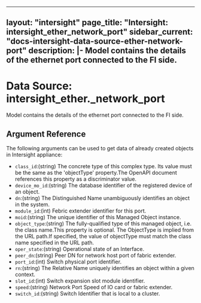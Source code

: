 
---
layout: "intersight"
page_title: "Intersight: intersight_ether_network_port"
sidebar_current: "docs-intersight-data-source-ether-network-port"
description: |-
Model contains the details of the ethernet port connected to the FI side.
---

# Data Source: intersight_ether._network_port
Model contains the details of the ethernet port connected to the FI side.
## Argument Reference
The following arguments can be used to get data of already created objects in Intersight appliance:
* `class_id`:(string) The concrete type of this complex type. Its value must be the same as the 'objectType' property.The OpenAPI document references this property as a discriminator value. 
* `device_mo_id`:(string) The database identifier of the registered device of an object. 
* `dn`:(string) The Distinguished Name unambiguously identifies an object in the system. 
* `module_id`:(int) Febric extender identifier for this port. 
* `moid`:(string) The unique identifier of this Managed Object instance. 
* `object_type`:(string) The fully-qualified type of this managed object, i.e. the class name.This property is optional. The ObjectType is implied from the URL path.If specified, the value of objectType must match the class name specified in the URL path. 
* `oper_state`:(string) Operational state of an Interface. 
* `peer_dn`:(string) Peer DN for network host port of fabric extender. 
* `port_id`:(int) Switch physical port identifier. 
* `rn`:(string) The Relative Name uniquely identifies an object within a given context. 
* `slot_id`:(int) Switch expansion slot module identifier. 
* `speed`:(string) Network Port Speed of IO card or fabric extender. 
* `switch_id`:(string) Switch Identifier that is local to a cluster. 
